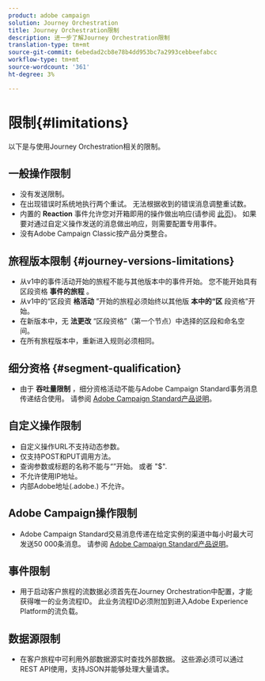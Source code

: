 ```yaml
---
product: adobe campaign
solution: Journey Orchestration
title: Journey Orchestration限制
description: 进一步了解Journey Orchestration限制
translation-type: tm+mt
source-git-commit: 6ebedad2cb8e78b4dd953bc7a2993cebbeefabcc
workflow-type: tm+mt
source-wordcount: '361'
ht-degree: 3%

---
```



# 限制{#limitations}

以下是与使用Journey Orchestration相关的限制。

## 一般操作限制

* 没有发送限制。 
* 在出现错误时系统地执行两个重试。 无法根据收到的错误消息调整重试数。 
* 内置的 **Reaction** 事件允许您对开箱即用的操作做出响应(请参阅 [此页](../building-journeys/reaction-events.md))。 如果要对通过自定义操作发送的消息做出响应，则需要配置专用事件。 
* 没有Adobe Campaign Classic按产品分类整合。

## 旅程版本限制 {#journey-versions-limitations}

* 从v1中的事件活动开始的旅程不能与其他版本中的事件开始。 您不能开始具有区段资格 **事件的旅程** 。
* 从v1中的“区段资 **格活动** ”开始的旅程必须始终以其他版 **本中的“区** 段资格”开始。
* 在新版本中，无 **法更改** “区段资格”（第一个节点）中选择的区段和命名空间。
* 在所有旅程版本中，重新进入规则必须相同。

## 细分资格 {#segment-qualification}

* 由于 **吞吐量限制** ，细分资格活动不能与Adobe Campaign Standard事务消息传递结合使用。 请参阅 [Adobe Campaign Standard产品说明](https://helpx.adobe.com/legal/product-descriptions/campaign-standard.html)。 
 

## 自定义操作限制

* 自定义操作URL不支持动态参数。 
* 仅支持POST和PUT调用方法。 
* 查询参数或标题的名称不能与“”开始。 或者 &quot;$&quot;. 
* 不允许使用IP地址。 
* 内部Adobe地址(.adobe.) 不允许。
 

## Adobe Campaign操作限制

* Adobe Campaign Standard交易消息传递在给定实例的渠道中每小时最大可发送50 000条消息。 请参阅 [Adobe Campaign Standard产品说明](https://helpx.adobe.com/legal/product-descriptions/campaign-standard.html)。 
 

## 事件限制

* 用于启动客户旅程的流数据必须首先在Journey Orchestration中配置，才能获得唯一的业务流程ID。 此业务流程ID必须附加到进入Adobe Experience Platform的流负载。
 

## 数据源限制

* 在客户旅程中可利用外部数据源实时查找外部数据。 这些源必须可以通过REST API使用，支持JSON并能够处理大量请求。
